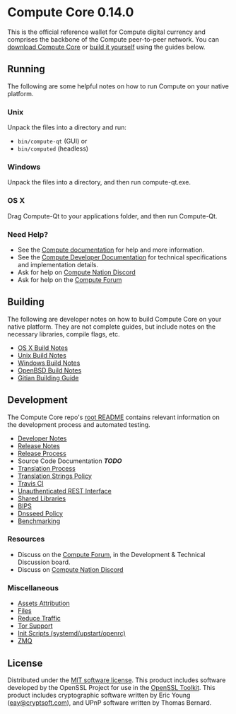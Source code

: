Compute Core 0.14.0
=====================

This is the official reference wallet for Compute digital currency and comprises the backbone of the Compute peer-to-peer network. You can [download Compute Core](https://www.putez.org/downloads/) or [build it yourself](#building) using the guides below.

Running
---------------------
The following are some helpful notes on how to run Compute on your native platform.

### Unix

Unpack the files into a directory and run:

- `bin/compute-qt` (GUI) or
- `bin/computed` (headless)

### Windows

Unpack the files into a directory, and then run compute-qt.exe.

### OS X

Drag Compute-Qt to your applications folder, and then run Compute-Qt.

### Need Help?

* See the [Compute documentation](https://docs.putez.org)
for help and more information.
* See the [Compute Developer Documentation](https://compute-docs.github.io/) 
for technical specifications and implementation details.
* Ask for help on [Compute Nation Discord](http://computechat.org)
* Ask for help on the [Compute Forum](https://putez.org/forum)

Building
---------------------
The following are developer notes on how to build Compute Core on your native platform. They are not complete guides, but include notes on the necessary libraries, compile flags, etc.

- [OS X Build Notes](build-osx.md)
- [Unix Build Notes](build-unix.md)
- [Windows Build Notes](build-windows.md)
- [OpenBSD Build Notes](build-openbsd.md)
- [Gitian Building Guide](gitian-building.md)

Development
---------------------
The Compute Core repo's [root README](/README.md) contains relevant information on the development process and automated testing.

- [Developer Notes](developer-notes.md)
- [Release Notes](release-notes.md)
- [Release Process](release-process.md)
- Source Code Documentation ***TODO***
- [Translation Process](translation_process.md)
- [Translation Strings Policy](translation_strings_policy.md)
- [Travis CI](travis-ci.md)
- [Unauthenticated REST Interface](REST-interface.md)
- [Shared Libraries](shared-libraries.md)
- [BIPS](bips.md)
- [Dnsseed Policy](dnsseed-policy.md)
- [Benchmarking](benchmarking.md)

### Resources
* Discuss on the [Compute Forum](https://putez.org/forum), in the Development & Technical Discussion board.
* Discuss on [Compute Nation Discord](http://computechat.org)

### Miscellaneous
- [Assets Attribution](assets-attribution.md)
- [Files](files.md)
- [Reduce Traffic](reduce-traffic.md)
- [Tor Support](tor.md)
- [Init Scripts (systemd/upstart/openrc)](init.md)
- [ZMQ](zmq.md)

License
---------------------
Distributed under the [MIT software license](/COPYING).
This product includes software developed by the OpenSSL Project for use in the [OpenSSL Toolkit](https://www.openssl.org/). This product includes
cryptographic software written by Eric Young ([eay@cryptsoft.com](mailto:eay@cryptsoft.com)), and UPnP software written by Thomas Bernard.
